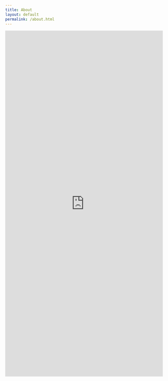 ```yaml
---
title: About
layout: default
permalink: /about.html
---
```


<iframe
  src="https://drive.google.com/file/d/1RW5u2bsRb3LHLqrqkELUubBCJ6ZmowiJ/preview"
  style="width: 100%; max-width: 9in; height: calc(11/8.5*100vw - 30px); max-height: 11.5in; display: block; margin: auto"
  frameborder="0">
</iframe>
